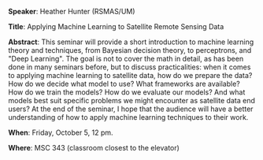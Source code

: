 **Speaker**: Heather Hunter (RSMAS/UM)

**Title**: Applying Machine Learning to Satellite Remote Sensing Data

**Abstract**: This seminar will provide a short introduction to machine
learning theory and techniques, from Bayesian decision theory, to
perceptrons, and "Deep Learning". The goal is not to cover the math in
detail, as has been done in many seminars before, but to discuss
practicalities: when it comes to applying machine learning to satellite
data, how do we prepare the data? How do we decide what model to use?
What frameworks are available? How do we train the models? How do we
evaluate our models? And what models best suit specific problems we
might encounter as satellite data end users? At the end of the seminar,
I hope that the audience will have a better understanding of how to
apply machine learning techniques to their work.

**When**: Friday, October 5, 12 pm.

**Where**: MSC 343 (classroom closest to the elevator)
